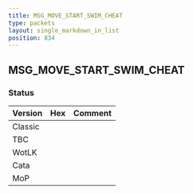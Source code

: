 ```yaml
---
title: MSG_MOVE_START_SWIM_CHEAT
type: packets
layout: single_markdown_in_list
position: 834
---
```


## MSG_MOVE_START_SWIM_CHEAT

### Status

Version    | Hex        | Comment
---------- | ---------- | ---------- 
Classic    |            |
TBC        |            |
WotLK      |            |
Cata       |            |
MoP        |            |